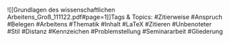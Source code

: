 
![[Grundlagen des wissenschaftlichen Arbeitens_Groß_111122.pdf#page=1]]Tags & Topics:
   #Zitierweise
   #Anspruch
   #Belegen
   #Arbeitens
   #Thematik
   #Inhalt
   #LaTeX
   #Zitieren
   #Unbenoteter
   #Stil
   #Distanz
   #Kennzeichen
   #Problemstellung
   #Seminararbeit
   #Gliederung